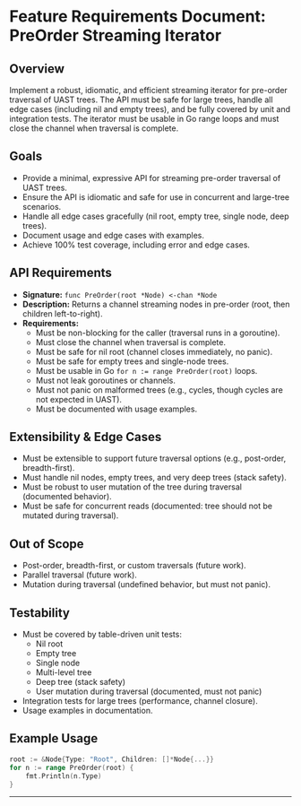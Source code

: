 # Feature Requirements Document: PreOrder Streaming Iterator

## Overview
Implement a robust, idiomatic, and efficient streaming iterator for pre-order traversal of UAST trees. The API must be safe for large trees, handle all edge cases (including nil and empty trees), and be fully covered by unit and integration tests. The iterator must be usable in Go range loops and must close the channel when traversal is complete.

## Goals
- Provide a minimal, expressive API for streaming pre-order traversal of UAST trees.
- Ensure the API is idiomatic and safe for use in concurrent and large-tree scenarios.
- Handle all edge cases gracefully (nil root, empty tree, single node, deep trees).
- Document usage and edge cases with examples.
- Achieve 100% test coverage, including error and edge cases.

## API Requirements
- **Signature:** `func PreOrder(root *Node) <-chan *Node`
- **Description:** Returns a channel streaming nodes in pre-order (root, then children left-to-right).
- **Requirements:**
  - Must be non-blocking for the caller (traversal runs in a goroutine).
  - Must close the channel when traversal is complete.
  - Must be safe for nil root (channel closes immediately, no panic).
  - Must be safe for empty trees and single-node trees.
  - Must be usable in Go `for n := range PreOrder(root)` loops.
  - Must not leak goroutines or channels.
  - Must not panic on malformed trees (e.g., cycles, though cycles are not expected in UAST).
  - Must be documented with usage examples.

## Extensibility & Edge Cases
- Must be extensible to support future traversal options (e.g., post-order, breadth-first).
- Must handle nil nodes, empty trees, and very deep trees (stack safety).
- Must be robust to user mutation of the tree during traversal (documented behavior).
- Must be safe for concurrent reads (documented: tree should not be mutated during traversal).

## Out of Scope
- Post-order, breadth-first, or custom traversals (future work).
- Parallel traversal (future work).
- Mutation during traversal (undefined behavior, but must not panic).

## Testability
- Must be covered by table-driven unit tests:
  - Nil root
  - Empty tree
  - Single node
  - Multi-level tree
  - Deep tree (stack safety)
  - User mutation during traversal (documented, must not panic)
- Integration tests for large trees (performance, channel closure).
- Usage examples in documentation.

## Example Usage
```go
root := &Node{Type: "Root", Children: []*Node{...}}
for n := range PreOrder(root) {
    fmt.Println(n.Type)
}
```

--- 